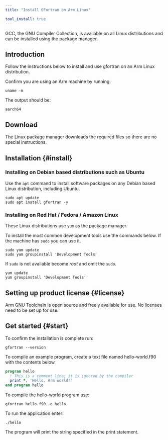```yaml
---
title: "Install GFortran on Arm Linux"

tool_install: true
---
```


GCC, the GNU Compiler Collection, is available on all Linux distributions and can be installed using the package manager.

## Introduction

Follow the instructions below to install and use gfortran on an Arm Linux distribution.

Confirm you are using an Arm machine by running:

```console
uname -m
```

The output should be:

```console
aarch64
```

## Download 

The Linux package manager downloads the required files so there are no special instructions.

## Installation {#install}

### Installing on Debian based distributions such as Ubuntu

Use the `apt` command to install software packages on any Debian based Linux distribution, including Ubuntu.

```console
sudo apt update
sudo apt install gfortran -y
```

### Installing on Red Hat / Fedora / Amazon Linux

These Linux distributions use `yum` as the package manager. 

To install the most common development tools use the commands below. If the machine has `sudo` you can use it.

```console
sudo yum update
sudo yum groupinstall 'Development Tools'
```

If `sudo` is not available become _root_ and omit the `sudo`.

```console
yum update
yum groupinstall 'Development Tools'
```

## Setting up product license {#license}

Arm GNU Toolchain is open source and freely available for use. No licenses need to be set up for use.

## Get started {#start}

To confirm the installation is complete run:

```console
gfortran --version
```

To compile an example program, create a text file named hello-world.f90 with the contents below.

```fortran
program hello
  ! This is a comment line; it is ignored by the compiler
  print *, 'Hello, Arm world!'
end program hello
```

To compile the hello-world program use:

```console
gfortran hello.f90 -o hello
```

To run the application enter:

```console
./hello
```

The program will print the string specified in the print statement.


